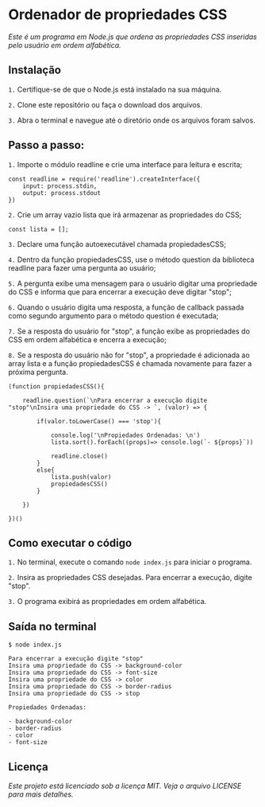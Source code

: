 # Ordenador de propriedades CSS

_Este é um programa em Node.js que ordena as propriedades CSS inseridas pelo usuário em ordem alfabética._

## Instalação

`1.` Certifique-se de que o Node.js está instalado na sua máquina.

`2.` Clone este repositório ou faça o download dos arquivos.

`3.` Abra o terminal e navegue até o diretório onde os arquivos foram salvos.


## Passo a passo:

`1.` Importe o módulo readline e crie uma interface para leitura e escrita;

````
const readline = require('readline').createInterface({
    input: process.stdin,
    output: process.stdout
})
````

`2.` Crie um array vazio lista que irá armazenar as propriedades do CSS;

````
const lista = [];
````

`3.` Declare uma função autoexecutável chamada propiedadesCSS;

`4.` Dentro da função propiedadesCSS, use o método question da biblioteca readline para fazer uma pergunta ao usuário;

`5.` A pergunta exibe uma mensagem para o usuário digitar uma propriedade do CSS e informa que para encerrar a execução deve digitar "stop";

`6.` Quando o usuário digita uma resposta, a função de callback passada como segundo argumento para o método question é executada;

`7.` Se a resposta do usuário for "stop", a função exibe as propriedades do CSS em ordem alfabética e encerra a execução;

`8.` Se a resposta do usuário não for "stop", a propriedade é adicionada ao array lista e a função propiedadesCSS é chamada novamente para fazer a próxima pergunta.

````
(function propiedadesCSS(){

    readline.question(`\nPara encerrar a execução digite "stop"\nInsira uma propriedade do CSS -> `, (valor) => {
        
        if(valor.toLowerCase() === 'stop'){
            
            console.log('\nPropiedades Ordenadas: \n')
            lista.sort().forEach((props)=> console.log(`- ${props}`))
            
            readline.close()
        }
        else{
            lista.push(valor)
            propiedadesCSS()
        }

    })

})()
````


## Como executar o código 

`1.` No terminal, execute o comando `node index.js` para iniciar o programa.

`2.` Insira as propriedades CSS desejadas. Para encerrar a execução, digite "stop".

`3.` O programa exibirá as propriedades em ordem alfabética.


## Saída no terminal

````
$ node index.js

Para encerrar a execução digite "stop"
Insira uma propriedade do CSS -> background-color
Insira uma propriedade do CSS -> font-size
Insira uma propriedade do CSS -> color
Insira uma propriedade do CSS -> border-radius
Insira uma propriedade do CSS -> stop

Propiedades Ordenadas:

- background-color
- border-radius
- color
- font-size 
````


## Licença

_Este projeto está licenciado sob a licença MIT. Veja o arquivo LICENSE para mais detalhes._
